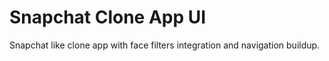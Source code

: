 # Snapchat Clone App UI
Snapchat like clone app with face filters integration and navigation buildup.

